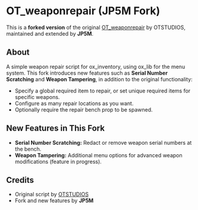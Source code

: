 # OT_weaponrepair (JP5M Fork)

This is a **forked version** of the original [OT_weaponrepair](https://github.com/OTSTUDIOS/OT_weaponrepair) by OTSTUDIOS, maintained and extended by **JP5M**.

## About

A simple weapon repair script for ox_inventory, using ox_lib for the menu system. This fork introduces new features such as **Serial Number Scratching** and **Weapon Tampering**, in addition to the original functionality:

- Specify a global required item to repair, or set unique required items for specific weapons.
- Configure as many repair locations as you want.
- Optionally require the repair bench prop to be spawned.

## New Features in This Fork

- **Serial Number Scratching:** Redact or remove weapon serial numbers at the bench.
- **Weapon Tampering:** Additional menu options for advanced weapon modifications (feature in progress).

## Credits

- Original script by [OTSTUDIOS](https://github.com/OTSTUDIOS/OT_weaponrepair)
- Fork and new features by **JP5M**

